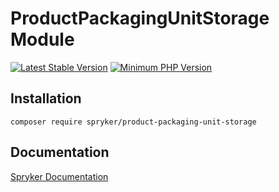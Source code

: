 # ProductPackagingUnitStorage Module
[![Latest Stable Version](https://poser.pugx.org/spryker/product-packaging-unit-storage/v/stable.svg)](https://packagist.org/packages/spryker/product-packaging-unit-storage)
[![Minimum PHP Version](https://img.shields.io/badge/php-%3E%3D%208.0-8892BF.svg)](https://php.net/)

## Installation

```
composer require spryker/product-packaging-unit-storage
```

## Documentation

[Spryker Documentation](https://docs.spryker.com)
